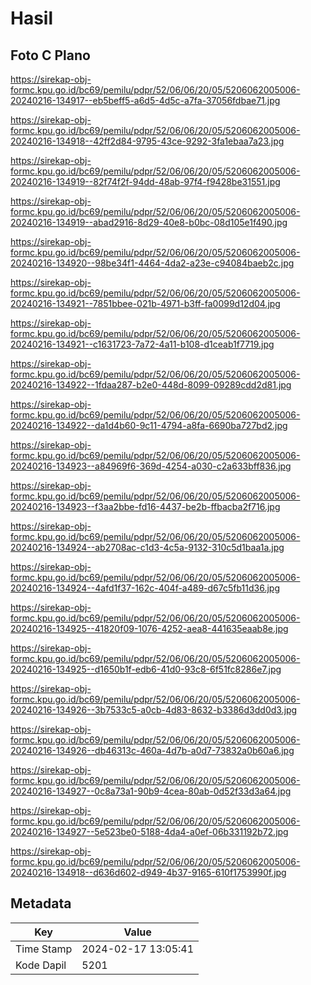 # Hasil

## Foto C Plano

https://sirekap-obj-formc.kpu.go.id/bc69/pemilu/pdpr/52/06/06/20/05/5206062005006-20240216-134917--eb5beff5-a6d5-4d5c-a7fa-37056fdbae71.jpg

https://sirekap-obj-formc.kpu.go.id/bc69/pemilu/pdpr/52/06/06/20/05/5206062005006-20240216-134918--42ff2d84-9795-43ce-9292-3fa1ebaa7a23.jpg

https://sirekap-obj-formc.kpu.go.id/bc69/pemilu/pdpr/52/06/06/20/05/5206062005006-20240216-134919--82f74f2f-94dd-48ab-97f4-f9428be31551.jpg

https://sirekap-obj-formc.kpu.go.id/bc69/pemilu/pdpr/52/06/06/20/05/5206062005006-20240216-134919--abad2916-8d29-40e8-b0bc-08d105e1f490.jpg

https://sirekap-obj-formc.kpu.go.id/bc69/pemilu/pdpr/52/06/06/20/05/5206062005006-20240216-134920--98be34f1-4464-4da2-a23e-c94084baeb2c.jpg

https://sirekap-obj-formc.kpu.go.id/bc69/pemilu/pdpr/52/06/06/20/05/5206062005006-20240216-134921--7851bbee-021b-4971-b3ff-fa0099d12d04.jpg

https://sirekap-obj-formc.kpu.go.id/bc69/pemilu/pdpr/52/06/06/20/05/5206062005006-20240216-134921--c1631723-7a72-4a11-b108-d1ceab1f7719.jpg

https://sirekap-obj-formc.kpu.go.id/bc69/pemilu/pdpr/52/06/06/20/05/5206062005006-20240216-134922--1fdaa287-b2e0-448d-8099-09289cdd2d81.jpg

https://sirekap-obj-formc.kpu.go.id/bc69/pemilu/pdpr/52/06/06/20/05/5206062005006-20240216-134922--da1d4b60-9c11-4794-a8fa-6690ba727bd2.jpg

https://sirekap-obj-formc.kpu.go.id/bc69/pemilu/pdpr/52/06/06/20/05/5206062005006-20240216-134923--a84969f6-369d-4254-a030-c2a633bff836.jpg

https://sirekap-obj-formc.kpu.go.id/bc69/pemilu/pdpr/52/06/06/20/05/5206062005006-20240216-134923--f3aa2bbe-fd16-4437-be2b-ffbacba2f716.jpg

https://sirekap-obj-formc.kpu.go.id/bc69/pemilu/pdpr/52/06/06/20/05/5206062005006-20240216-134924--ab2708ac-c1d3-4c5a-9132-310c5d1baa1a.jpg

https://sirekap-obj-formc.kpu.go.id/bc69/pemilu/pdpr/52/06/06/20/05/5206062005006-20240216-134924--4afd1f37-162c-404f-a489-d67c5fb11d36.jpg

https://sirekap-obj-formc.kpu.go.id/bc69/pemilu/pdpr/52/06/06/20/05/5206062005006-20240216-134925--41820f09-1076-4252-aea8-441635eaab8e.jpg

https://sirekap-obj-formc.kpu.go.id/bc69/pemilu/pdpr/52/06/06/20/05/5206062005006-20240216-134925--d1650b1f-edb6-41d0-93c8-6f51fc8286e7.jpg

https://sirekap-obj-formc.kpu.go.id/bc69/pemilu/pdpr/52/06/06/20/05/5206062005006-20240216-134926--3b7533c5-a0cb-4d83-8632-b3386d3dd0d3.jpg

https://sirekap-obj-formc.kpu.go.id/bc69/pemilu/pdpr/52/06/06/20/05/5206062005006-20240216-134926--db46313c-460a-4d7b-a0d7-73832a0b60a6.jpg

https://sirekap-obj-formc.kpu.go.id/bc69/pemilu/pdpr/52/06/06/20/05/5206062005006-20240216-134927--0c8a73a1-90b9-4cea-80ab-0d52f33d3a64.jpg

https://sirekap-obj-formc.kpu.go.id/bc69/pemilu/pdpr/52/06/06/20/05/5206062005006-20240216-134927--5e523be0-5188-4da4-a0ef-06b331192b72.jpg

https://sirekap-obj-formc.kpu.go.id/bc69/pemilu/pdpr/52/06/06/20/05/5206062005006-20240216-134918--d636d602-d949-4b37-9165-610f1753990f.jpg


## Metadata

| Key        | Value               |
| ---------- | ------------------- |
| Time Stamp | 2024-02-17 13:05:41 |
| Kode Dapil | 5201                |




